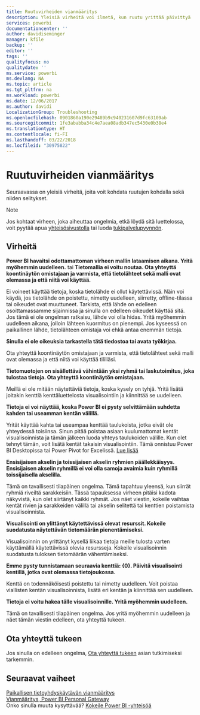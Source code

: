```yaml
---
title: Ruutuvirheiden vianmääritys
description: Yleisiä virheitä voi ilmetä, kun ruutu yrittää päivittyä
services: powerbi
documentationcenter: ''
author: davidiseminger
manager: kfile
backup: ''
editor: ''
tags: ''
qualityfocus: no
qualitydate: ''
ms.service: powerbi
ms.devlang: NA
ms.topic: article
ms.tgt_pltfrm: na
ms.workload: powerbi
ms.date: 12/06/2017
ms.author: davidi
LocalizationGroup: Troubleshooting
ms.openlocfilehash: 0901860a190e29489b9c940231607d9fc63109ab
ms.sourcegitcommit: 1fe3ababba34c4e7aea08adb347ec5430e0b38e4
ms.translationtype: HT
ms.contentlocale: fi-FI
ms.lasthandoff: 03/22/2018
ms.locfileid: "30975822"
---
```

# <a name="troubleshooting-tile-errors"></a>Ruutuvirheiden vianmääritys
Seuraavassa on yleisiä virheitä, joita voit kohdata ruutujen kohdalla sekä niiden selitykset.

> [!NOTE]
> Jos kohtaat virheen, joka aiheuttaa ongelmia, etkä löydä sitä luettelossa, voit pyytää apua [yhteisösivustolla](http://community.powerbi.com/) tai luoda [tukipalvelupyynnön](https://powerbi.microsoft.com/support/).
> 
> 

## <a name="errors"></a>Virheitä
**Power BI havaitsi odottamattoman virheen mallin lataamisen aikana. Yritä myöhemmin uudelleen.**
tai **Tietomallia ei voitu noutaa. Ota yhteyttä koontinäytön omistajaan ja varmista, että tietolähteet sekä malli ovat olemassa ja että niitä voi käyttää.**

Ei voineet käyttää tietoja, koska tietolähde ei ollut käytettävissä. Näin voi käydä, jos tietolähde on poistettu, nimetty uudelleen, siirretty, offline-tilassa tai oikeudet ovat muuttuneet. Tarkista, että lähde on edelleen osoittamassamme sijainnissa ja sinulla on edelleen oikeudet käyttää sitä. Jos tämä ei ole ongelman ratkaisu, lähde voi olla hidas. Yritä myöhemmin uudelleen aikana, jolloin lähteen kuormitus on pienempi. Jos kyseessä on paikallinen lähde, tietolähteen omistaja voi ehkä antaa enemmän tietoja.

**Sinulla ei ole oikeuksia tarkastella tätä tiedostoa tai avata työkirjaa.**

Ota yhteyttä koontinäytön omistajaan ja varmista, että tietolähteet sekä malli ovat olemassa ja että niitä voi käyttää tililläsi.

**Tietomuotojen on sisällettävä vähintään yksi ryhmä tai laskutoimitus, joka tulostaa tietoja. Ota yhteyttä koontinäytön omistajaan.**

Meillä ei ole mitään näytettäviä tietoja, koska kysely on tyhjä. Yritä lisätä joitakin kenttiä kenttäluettelosta visualisointiin ja kiinnittää se uudelleen.

**Tietoja ei voi näyttää, koska Power BI ei pysty selvittämään suhdetta kahden tai useamman kentän välillä.**

Yrität käyttää kahta tai useampaa kenttää taulukoista, jotka eivät ole yhteydessä toisiinsa. Sinun pitää poistaa asiaan kuulumattomat kentät visualisoinnista ja tämän jälkeen luoda yhteys taulukoiden välille. Kun olet tehnyt tämän, voit lisätä kentät takaisin visualisointiin. Tämä onnistuu Power BI Desktopissa tai Power Pivot for Excelissä. [Lue lisää](desktop-create-and-manage-relationships.md)

**Ensisijaisen akselin ja toissijaisen akselin ryhmien päällekkäisyys. Ensisijaisen akselin ryhmillä ei voi olla samoja avaimia kuin ryhmillä toissijaisella akselilla.**

Tämä on tavallisesti tilapäinen ongelma. Tämä tapahtuu yleensä, kun siirrät ryhmiä riveiltä sarakkeisiin. Tässä tapauksessa virheen pitäisi kadota näkyvistä, kun olet siirtänyt kaikki ryhmät. Jos näet viestin, kokeile vaihtaa kentät rivien ja sarakkeiden välillä tai akselin selitettä  tai kenttien poistamista visualisoinnista.  

**Visualisointi on ylittänyt käytettävissä olevat resurssit. Kokeile suodatusta näytettävän tietomäärän pienentämiseksi.**

Visualisoinnin on yrittänyt kysellä liikaa tietoja meille tulosta varten käyttämällä käytettävissä olevia resursseja. Kokeile visualisoinnin suodatusta tuloksen tietomäärän vähentämiseksi.

**Emme pysty tunnistamaan seuraavia kenttiä: {0}. Päivitä visualisointi kentillä, jotka ovat olemassa tietojoukossa.**

Kenttä on todennäköisesti poistettu tai nimetty uudelleen. Voit poistaa viallisten kentän visualisoinnista, lisätä eri kentän ja kiinnittää sen uudelleen.

**Tietoja ei voitu hakea tälle visualisoinnille. Yritä myöhemmin uudelleen.**

Tämä on tavallisesti tilapäinen ongelma. Jos yritä myöhemmin uudelleen ja näet tämän viestin edelleen, ota yhteyttä tukeen.

## <a name="contact-support"></a>Ota yhteyttä tukeen
Jos sinulla on edelleen ongelma, [Ota yhteyttä tukeen](https://support.powerbi.com) asian tutkimiseksi tarkemmin.

## <a name="next-steps"></a>Seuraavat vaiheet
[Paikallisen tietoyhdyskäytävän vianmääritys](service-gateway-onprem-tshoot.md)  
[Vianmääritys, Power BI Personal Gateway](service-admin-troubleshooting-power-bi-personal-gateway.md)  
Onko sinulla muuta kysyttävää? [Kokeile Power BI -yhteisöä](http://community.powerbi.com/)

